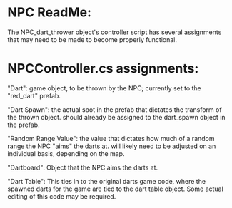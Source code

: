 # NPC ReadMe: 
The NPC_dart_thrower object's controller script has several assignments that may need to be made to become properly functional. 

# NPCController.cs assignments:
"Dart": game object, to be thrown by the NPC; currently set to the "red_dart" prefab.

"Dart Spawn": the actual spot in the prefab that dictates the transform of the thrown object. should already be assigned to the dart_spawn object in the prefab.

"Random Range Value": the value that dictates how much of a random range the NPC "aims" the darts at. will likely need to be adjusted on an individual basis, depending on the map.

"Dartboard": Object that the NPC aims the darts at.

"Dart Table": This ties in to the original darts game code, where the spawned darts for the game are tied to the dart table object. Some actual editing of this code may be required.
